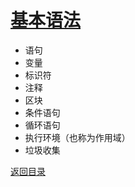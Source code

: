 # [基本语法](./../xmind/JavaScript.xmind)

+ 语句
+ 变量
+ 标识符
+ 注释
+ 区块
+ 条件语句
+ 循环语句
+ 执行环境（也称为作用域）
+ 垃圾收集

[返回目录](../../README.md)
